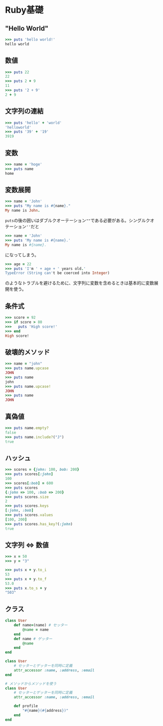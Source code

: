 # Ruby基礎
## "Hello World"
```ruby
>>> puts 'hello world!'
hello world
```
## 数値
```ruby
>>> puts 22
22
>>> puts 2 + 9
11
>>> puts '2 + 9'
2 + 9
```
## 文字列の連結
```ruby
>>> puts 'hello' + 'world'
'helloworld'
>>> puts '39' + '19'
3919
```

## 変数
```ruby
>>> name = 'hoge'
>>> puts name
home
```
## 変数展開
```ruby
>>> name = 'John'
>>> puts "My name is #{name}."
My name is John.
```
`puts`の後の囲いはダブルクオーテーション`""`である必要がある。シングルクオテーション`''`だと
```ruby
>>> name = 'John'
>>> puts 'My name is #{name}.'
My name is #{name}.
```
になってしまう。
```ruby
>>> age = 22
>>> puts 'I'm ' + age + ' years old.'
TypeError (String can't be coerced into Integer)
```
のようなトラブルを避けるために、文字列に変数を含めるときは基本的に変数展開を使う。

## 条件式
```ruby
>>> score = 92
>>> if score > 80
>>>   puts 'High score!'
>>> end
High score!
```

## 破壊的メソッド
```ruby
>>> name = "john"
>>> puts name.upcase
JOHN
>>> puts name
john
>>> puts name.upcase!
JOHN
>>> puts name
JOHN
```

## 真偽値
```ruby
>>> puts name.empty?
false
>>> puts name.include?("J")
true
```

## ハッシュ
```ruby
>>> scores = {john: 100, bob: 200}
>>> puts scores[:john]
100
>>> scores[:bob] = 600
>>> puts scores
{:john => 100, :bob => 200}
>>> puts scores.size
2
>>> puts scores.keys
[:john, :bob]
>>> puts scores.values
[100, 200]
>>> puts scores.has_key?(:john)
true
```

## 文字列 <=> 数値
```ruby
>>> x = 50
>>> y = "3"

>>> puts x + y.to_i
53
>>> puts x + y.to_f
53.0
>>> puts x.to_s + y
"503"
```

## クラス

```ruby
class User
    def name=(name) # セッター
        @name = name
    end
    def name # ゲッター
        @name
    end
end
```
```ruby
class User
    # セッターとゲッターを同時に定義
    attr_accessor :name, :address, :email
end
```
```ruby
# メソッドからメソッドを使う
class User
    # セッターとゲッターを同時に定義
    attr_accessor :name, :address, :email

    def profile
        "#{name}(#{address})"
    end
end
```
